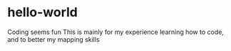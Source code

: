 # hello-world
Coding seems fun
This is mainly for my experience learning how to code, and to better my mapping skills
